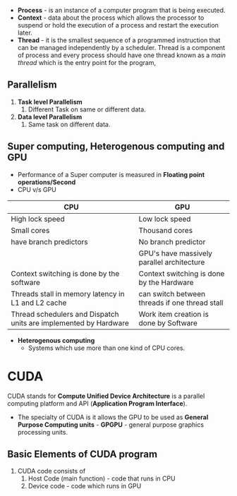 * **Process** - is an instance of a computer program that is being executed.
* **Context** - data about the process which allows the processor to suspend or hold the execution of a process and restart the execution later.
* **Thread** - it is the smallest sequence of a programmed instruction that can be managed independently by a scheduler. Thread is a component of process and every process should have one thread known as a *main thread* which is the entry point for the program,

## Parallelism
1. **Task level Parallelism**
	1. Different Task on same or different data.
2. **Data level Parallelism**
	1. Same task on different data.

## Super computing, Heterogenous computing and GPU

* Performance of a Super computer is measured in **Floating point operations/Second**
* CPU v/s GPU

| CPU                                                              | GPU                                            |
| ---------------------------------------------------------------- | ---------------------------------------------- |
| High lock speed                                                  | Low lock speed                                 |
| Small cores                                                      | Thousand cores                                 |
| have branch predictors                                           | No branch predictor                            |
|                                                                  | GPU's have massively parallel architecture     |
| Context switching is done by the software                        | Context switching is done by the Hardware      |
| Threads stall in memory latency in L1 and L2 cache               | can switch between threads if one thread stall |
| Thread schedulers and Dispatch units are implemented by Hardware | Work item creation is done by Software         |
* **Heterogenous computing**
	* Systems which use more than one kind of CPU cores.


# CUDA
CUDA stands for **Compute Unified Device Architecture** is a parallel computing platform and API (**Application Program Interface**).
* The specialty of CUDA is it allows the GPU to be used as **General Purpose Computing units** - **GPGPU** - general purpose graphics processing units.


## Basic Elements of CUDA program
1. CUDA code consists of 
	1. Host Code (main function) - code that runs in CPU
	2. Device code - code which runs in GPU